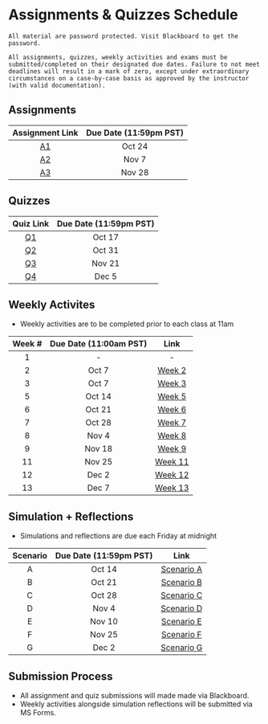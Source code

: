 # Assignments & Quizzes Schedule

```{warning}
All material are password protected. Visit Blackboard to get the password.
```

```{tip}
All assignments, quizzes, weekly activities and exams must be submitted/completed on their designated due dates. Failure to not meet deadlines will result in a mark of zero, except under extraordinary circumstances on a case-by-case basis as approved by the instructor (with valid documentation).
```

## Assignments 

| Assignment Link | Due Date (11:59pm PST) |
|:---------------:|:----------------------:|
|      [A1]()     |         Oct 24         |
|      [A2]()     |          Nov 7         |
|      [A3]()     |         Nov 28         |

## Quizzes

| Quiz Link | Due Date (11:59pm PST) |
|:---------:|:----------------------:|
|   [Q1](https://jstrieb.github.io/link-lock/#eyJ2IjoiMC4wLjEiLCJlIjoicm9ldXVLZTNWOVcxWXNVRzJEYTg3SDgxbUV0WXdYS0ZYQ1RxakRyUGM1ajhSWTd0cktIVmpmNVlaNTZIVTY2eHJYb0luUE1HWnlseUs0dzdJNEczZlBhWkQ1amhNQXhUcGZjWFo4Y3JXRVRDb0dVdzJib1A2NXphOGhFRHdkMFI2cEsvaHV2cTBGSDcxQWZHSkN4WElQS2tZQVZXSUdwMmNVcTFENlhZTlZjNjhjaGl6U2ZOZzRldWpGN29yaE09IiwiaSI6IlZ2WWVCRk9zK3MwWnYrY0IifQ==)  |         Oct 17         |
|   [Q2]()  |         Oct 31         |
|   [Q3]()  |         Nov 21         |
|   [Q4]()  |          Dec 5         |

## Weekly Activites

- Weekly activities are to be completed prior to each class at 11am

| Week # | Due Date (11:00am PST) | Link |
|:------:|:----------------------:|:------:|
|    1   |            -           | -|
|    2   |          Oct 7         | [Week 2](https://forms.office.com/r/At2fhkXZLx) |
|    3   |          Oct 7         | [Week 3](https://forms.office.com/r/D3EjFXnfzC) |
|    5   |         Oct 14         | [Week 5](https://forms.office.com/r/kqmgzxpfCi) |
|    6   |         Oct 21         | [Week 6](https://forms.office.com/r/2j4FAVjAew) |
|    7   |         Oct 28         | [Week 7](https://forms.office.com/r/R7yKaXUZRU) | 
|    8   |          Nov 4         | [Week 8](https://forms.office.com/r/zAFP8BKUUv) | 
|    9   |         Nov 18         | [Week 9](https://forms.office.com/r/UCLKdgSdbB) |
|   11   |         Nov 25         | [Week 11](https://forms.office.com/r/aYex2qGj2j) |
|   12   |          Dec 2         | [Week 12](https://forms.office.com/r/kpsQaw07r7) |
|   13   |          Dec 7         | [Week 13](https://forms.office.com/r/b564NLxFi7) |

## Simulation + Reflections 

- Simulations and reflections are due each Friday at midnight

|Scenario| Due Date (11:59pm PST) | Link |
|:------:|:----------------------:|:----:|
|    A   |         Oct 14         | [Scenario A](https://forms.office.com/r/mvTYjXj9pz) |
|    B   |         Oct 21         | [Scenario B](https://forms.office.com/r/FpmXVYy0pg) |
|    C   |         Oct 28         | [Scenario C](https://forms.office.com/r/sdPfVvuwFu) |
|    D   |          Nov 4         | [Scenario D](https://forms.office.com/r/wGNpp17b2b) |
|    E   |         Nov 10         | [Scenario E](https://forms.office.com/r/wsuFJV3quW) |
|    F   |         Nov 25         | [Scenario F](https://forms.office.com/r/rgzx86FMMJ) |
|    G   |          Dec 2         | [Scenario G](https://forms.office.com/r/KGjLR1hUkj) |

## Submission Process

- All assignment and quiz submissions will made made via Blackboard.
- Weekly activities alongside simulation reflections will be submitted via MS Forms.


